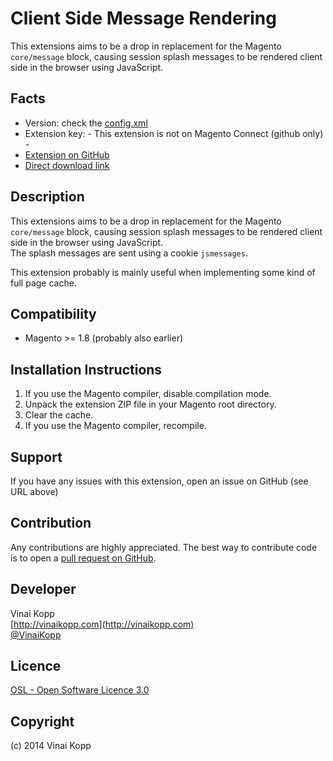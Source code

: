 Client Side Message Rendering
=============================
This extensions aims to be a drop in replacement for the Magento `core/message` block, causing session splash messages to be rendered client side in the browser using JavaScript.  

Facts
-----
- Version: check the [config.xml](https://github.com/Vinai/VinaiKopp_JsMessages/blob/master/app/code/community/VinaiKopp/JsMessages/etc/config.xml)
- Extension key: - This extension is not on Magento Connect (github only) -
- [Extension on GitHub](https://github.com/Vinai/VinaiKopp_JsMessage)
- [Direct download link](https://github.com/Vinai/VinaiKopp_JsMessage/zipball/master)

Description
-----------
This extensions aims to be a drop in replacement for the Magento `core/message` block, causing session splash messages to be rendered client side in the browser using JavaScript.  
The splash messages are sent using a cookie `jsmessages`.  

This extension probably is mainly useful when implementing some kind of full page cache.

Compatibility
-------------
- Magento >= 1.8 (probably also earlier)

Installation Instructions
-------------------------
1. If you use the Magento compiler, disable compilation mode.
2. Unpack the extension ZIP file in your Magento root directory.
3. Clear the cache.
4. If you use the Magento compiler, recompile.

Support
-------
If you have any issues with this extension, open an issue on GitHub (see URL above)

Contribution
------------
Any contributions are highly appreciated. The best way to contribute code is to open a
[pull request on GitHub](https://help.github.com/articles/using-pull-requests).

Developer
---------
Vinai Kopp  
[http://vinaikopp.com](http://vinaikopp.com)  
[@VinaiKopp](https://twitter.com/VinaiKopp)  

Licence
-------
[OSL - Open Software Licence 3.0](http://opensource.org/licenses/osl-3.0.php)

Copyright
---------
(c) 2014 Vinai Kopp
